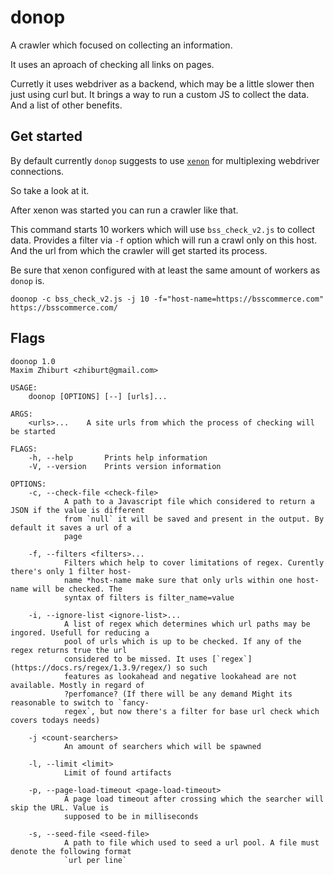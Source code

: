 # donop

A crawler which focused on collecting an information.

It uses an aproach of checking all links on pages.

Curretly it uses webdriver as a backend, which may be a little slower then
just using curl but.
It brings a way to run a custom JS to collect the data.
And a list of other benefits.

## Get started

By default currently `donop` suggests to use [`xenon`](https://github.com/stevepryde/xenon) for multiplexing webdriver connections.

So take a look at it.

After xenon was started you can run a crawler like that.

This command starts 10 workers which will use `bss_check_v2.js` to collect data. Provides a filter via `-f` option which will run a crawl only on this host. And the url from which the crawler will get started its process.

Be sure that xenon configured with at least the same amount of workers as `donop` is.

```
doonop -c bss_check_v2.js -j 10 -f="host-name=https://bsscommerce.com" https://bsscommerce.com/
```

## Flags

```
doonop 1.0
Maxim Zhiburt <zhiburt@gmail.com>

USAGE:
    doonop [OPTIONS] [--] [urls]...

ARGS:
    <urls>...    A site urls from which the process of checking will be started

FLAGS:
    -h, --help       Prints help information
    -V, --version    Prints version information

OPTIONS:
    -c, --check-file <check-file>
            A path to a Javascript file which considered to return a JSON if the value is different
            from `null` it will be saved and present in the output. By default it saves a url of a
            page

    -f, --filters <filters>...
            Filters which help to cover limitations of regex. Curently there's only 1 filter host-
            name *host-name make sure that only urls within one host-name will be checked. The
            syntax of filters is filter_name=value

    -i, --ignore-list <ignore-list>...
            A list of regex which determines which url paths may be ingored. Usefull for reducing a
            pool of urls which is up to be checked. If any of the regex returns true the url
            considered to be missed. It uses [`regex`](https://docs.rs/regex/1.3.9/regex/) so such
            features as lookahead and negative lookahead are not available. Mostly in regard of
            ?perfomance? (If there will be any demand Might its reasonable to switch to `fancy-
            regex`, but now there's a filter for base url check which covers todays needs)

    -j <count-searchers>
            An amount of searchers which will be spawned

    -l, --limit <limit>
            Limit of found artifacts

    -p, --page-load-timeout <page-load-timeout>
            A page load timeout after crossing which the searcher will skip the URL. Value is
            supposed to be in milliseconds

    -s, --seed-file <seed-file>
            A path to file which used to seed a url pool. A file must denote the following format
            `url per line`
```
